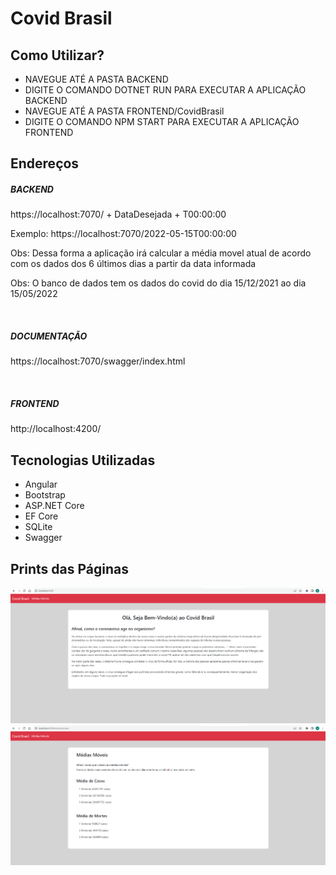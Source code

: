 # Covid Brasil

## Como Utilizar?

<ul>
    <li>NAVEGUE ATÉ A PASTA BACKEND</li>
    <li>DIGITE O COMANDO DOTNET RUN PARA EXECUTAR A APLICAÇÃO BACKEND</li>
    <li>NAVEGUE ATÉ A PASTA FRONTEND/CovidBrasil</li>
    <li>DIGITE O COMANDO NPM START PARA EXECUTAR A APLICAÇÃO FRONTEND</li>
</ul>

## Endereços

<h5>BACKEND</h5>

<p>https://localhost:7070/ + DataDesejada + T00:00:00</p>
<p>Exemplo: https://localhost:7070/2022-05-15T00:00:00
<p>Obs: Dessa forma a aplicação irá calcular a média movel atual de acordo com os dados dos 6 últimos dias a partir da data informada</p>
<p>Obs: O banco de dados tem os dados do covid do dia 15/12/2021 ao dia 15/05/2022</p>
<br>

<h5>DOCUMENTAÇÃO</h5>
<p>https://localhost:7070/swagger/index.html</p>
<br>
<h5>FRONTEND</h5>
<p>http://localhost:4200/</p>

## Tecnologias Utilizadas

<ul>
    <li>Angular</li>
    <li>Bootstrap</li>
    <li>ASP.NET Core</li>
    <li>EF Core</li>
    <li>SQLite</li>
    <li>Swagger</li>
</ul>

## Prints das Páginas

<img src=".\imgs\home.png"></img>
<br>
<img src=".\imgs\pagemedias.png"></img>

